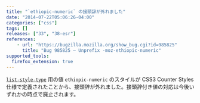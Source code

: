 ```yaml
---
title: "`ethiopic-numeric` の接頭辞が外れました"
date: "2014-07-22T05:06:26-04:00"
categories: ["css"]
tags: []
releases: ["33", "38-esr"]
references:
    - url: "https://bugzilla.mozilla.org/show_bug.cgi?id=985825"
      title: "Bug 985825 – Unprefix -moz-ethiopic-numeric"
supported_tools:
  firefox_extension: true
---
```

[`list-style-type`](https://developer.mozilla.org/docs/Web/CSS/list-style-type) 用の値 `ethiopic-numeric` のスタイルが CSS3 Counter Styles 仕様で定義されたことから、接頭辞が外れました。接頭辞付き値の対応は今後いずれかの時点で廃止されます。
